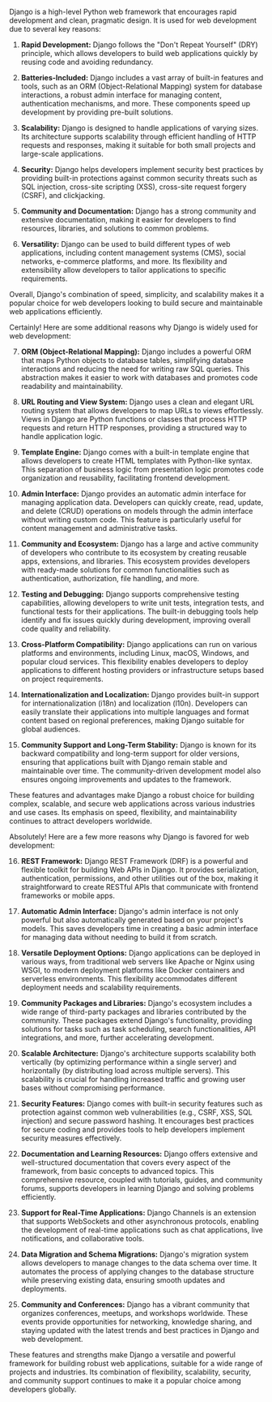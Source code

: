 Django is a high-level Python web framework that encourages rapid development and clean, pragmatic design. It is used for web development due to several key reasons:

1. **Rapid Development:** Django follows the "Don't Repeat Yourself" (DRY) principle, which allows developers to build web applications quickly by reusing code and avoiding redundancy.

2. **Batteries-Included:** Django includes a vast array of built-in features and tools, such as an ORM (Object-Relational Mapping) system for database interactions, a robust admin interface for managing content, authentication mechanisms, and more. These components speed up development by providing pre-built solutions.

3. **Scalability:** Django is designed to handle applications of varying sizes. Its architecture supports scalability through efficient handling of HTTP requests and responses, making it suitable for both small projects and large-scale applications.

4. **Security:** Django helps developers implement security best practices by providing built-in protections against common security threats such as SQL injection, cross-site scripting (XSS), cross-site request forgery (CSRF), and clickjacking.

5. **Community and Documentation:** Django has a strong community and extensive documentation, making it easier for developers to find resources, libraries, and solutions to common problems.

6. **Versatility:** Django can be used to build different types of web applications, including content management systems (CMS), social networks, e-commerce platforms, and more. Its flexibility and extensibility allow developers to tailor applications to specific requirements.

Overall, Django's combination of speed, simplicity, and scalability makes it a popular choice for web developers looking to build secure and maintainable web applications efficiently.


Certainly! Here are some additional reasons why Django is widely used for web development:

7. **ORM (Object-Relational Mapping):** Django includes a powerful ORM that maps Python objects to database tables, simplifying database interactions and reducing the need for writing raw SQL queries. This abstraction makes it easier to work with databases and promotes code readability and maintainability.

8. **URL Routing and View System:** Django uses a clean and elegant URL routing system that allows developers to map URLs to views effortlessly. Views in Django are Python functions or classes that process HTTP requests and return HTTP responses, providing a structured way to handle application logic.

9. **Template Engine:** Django comes with a built-in template engine that allows developers to create HTML templates with Python-like syntax. This separation of business logic from presentation logic promotes code organization and reusability, facilitating frontend development.

10. **Admin Interface:** Django provides an automatic admin interface for managing application data. Developers can quickly create, read, update, and delete (CRUD) operations on models through the admin interface without writing custom code. This feature is particularly useful for content management and administrative tasks.

11. **Community and Ecosystem:** Django has a large and active community of developers who contribute to its ecosystem by creating reusable apps, extensions, and libraries. This ecosystem provides developers with ready-made solutions for common functionalities such as authentication, authorization, file handling, and more.

12. **Testing and Debugging:** Django supports comprehensive testing capabilities, allowing developers to write unit tests, integration tests, and functional tests for their applications. The built-in debugging tools help identify and fix issues quickly during development, improving overall code quality and reliability.

13. **Cross-Platform Compatibility:** Django applications can run on various platforms and environments, including Linux, macOS, Windows, and popular cloud services. This flexibility enables developers to deploy applications to different hosting providers or infrastructure setups based on project requirements.

14. **Internationalization and Localization:** Django provides built-in support for internationalization (i18n) and localization (l10n). Developers can easily translate their applications into multiple languages and format content based on regional preferences, making Django suitable for global audiences.

15. **Community Support and Long-Term Stability:** Django is known for its backward compatibility and long-term support for older versions, ensuring that applications built with Django remain stable and maintainable over time. The community-driven development model also ensures ongoing improvements and updates to the framework.

These features and advantages make Django a robust choice for building complex, scalable, and secure web applications across various industries and use cases. Its emphasis on speed, flexibility, and maintainability continues to attract developers worldwide.


Absolutely! Here are a few more reasons why Django is favored for web development:

16. **REST Framework:** Django REST Framework (DRF) is a powerful and flexible toolkit for building Web APIs in Django. It provides serialization, authentication, permissions, and other utilities out of the box, making it straightforward to create RESTful APIs that communicate with frontend frameworks or mobile apps.

17. **Automatic Admin Interface:** Django's admin interface is not only powerful but also automatically generated based on your project's models. This saves developers time in creating a basic admin interface for managing data without needing to build it from scratch.

18. **Versatile Deployment Options:** Django applications can be deployed in various ways, from traditional web servers like Apache or Nginx using WSGI, to modern deployment platforms like Docker containers and serverless environments. This flexibility accommodates different deployment needs and scalability requirements.

19. **Community Packages and Libraries:** Django's ecosystem includes a wide range of third-party packages and libraries contributed by the community. These packages extend Django's functionality, providing solutions for tasks such as task scheduling, search functionalities, API integrations, and more, further accelerating development.

20. **Scalable Architecture:** Django's architecture supports scalability both vertically (by optimizing performance within a single server) and horizontally (by distributing load across multiple servers). This scalability is crucial for handling increased traffic and growing user bases without compromising performance.

21. **Security Features:** Django comes with built-in security features such as protection against common web vulnerabilities (e.g., CSRF, XSS, SQL injection) and secure password hashing. It encourages best practices for secure coding and provides tools to help developers implement security measures effectively.

22. **Documentation and Learning Resources:** Django offers extensive and well-structured documentation that covers every aspect of the framework, from basic concepts to advanced topics. This comprehensive resource, coupled with tutorials, guides, and community forums, supports developers in learning Django and solving problems efficiently.

23. **Support for Real-Time Applications:** Django Channels is an extension that supports WebSockets and other asynchronous protocols, enabling the development of real-time applications such as chat applications, live notifications, and collaborative tools.

24. **Data Migration and Schema Migrations:** Django's migration system allows developers to manage changes to the data schema over time. It automates the process of applying changes to the database structure while preserving existing data, ensuring smooth updates and deployments.

25. **Community and Conferences:** Django has a vibrant community that organizes conferences, meetups, and workshops worldwide. These events provide opportunities for networking, knowledge sharing, and staying updated with the latest trends and best practices in Django and web development.

These features and strengths make Django a versatile and powerful framework for building robust web applications, suitable for a wide range of projects and industries. Its combination of flexibility, scalability, security, and community support continues to make it a popular choice among developers globally.